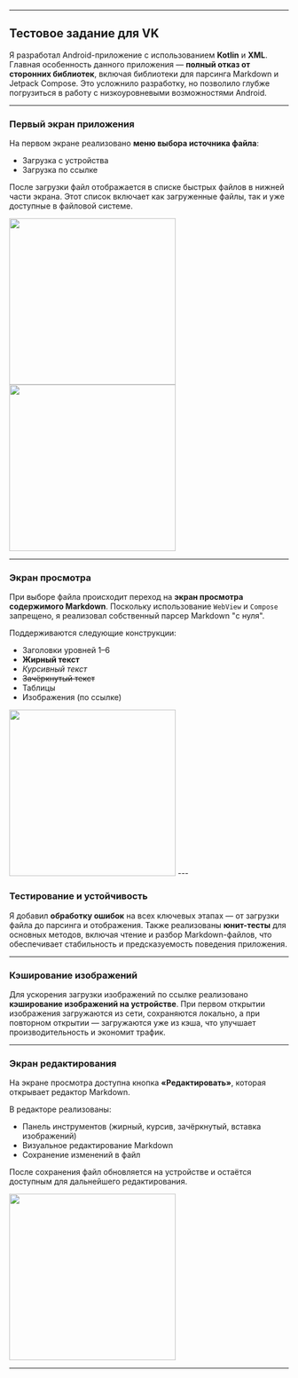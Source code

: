 
---

## Тестовое задание для VK

Я разработал Android-приложение с использованием **Kotlin** и **XML**.
Главная особенность данного приложения — **полный отказ от сторонних библиотек**, включая библиотеки для парсинга Markdown и Jetpack Compose. Это усложнило разработку, но позволило глубже погрузиться в работу с низкоуровневыми возможностями Android.

---

### Первый экран приложения

На первом экране реализовано **меню выбора источника файла**:

* Загрузка с устройства
* Загрузка по ссылке

После загрузки файл отображается в списке быстрых файлов в нижней части экрана. Этот список включает как загруженные файлы, так и уже доступные в файловой системе.

<img src="https://github.com/user-attachments/assets/639f0439-34dc-45df-942c-78c8e440acce" width="300"/>

<img src="https://github.com/user-attachments/assets/8c445b01-3db3-499b-95c9-ece36d54d2f8" width="300"/>

---

### Экран просмотра

При выборе файла происходит переход на **экран просмотра содержимого Markdown**.
Поскольку использование `WebView` и `Compose` запрещено, я реализовал собственный парсер Markdown "с нуля".

Поддерживаются следующие конструкции:

* Заголовки уровней 1–6
* **Жирный текст**
* *Курсивный текст*
* ~~Зачёркнутый текст~~
* Таблицы
* Изображения (по ссылке)


<img src="https://github.com/user-attachments/assets/91c2539d-a773-4517-8feb-fab59d72bee8" width="300"/>
---

### Тестирование и устойчивость

Я добавил **обработку ошибок** на всех ключевых этапах — от загрузки файла до парсинга и отображения.
Также реализованы **юнит-тесты** для основных методов, включая чтение и разбор Markdown-файлов, что обеспечивает стабильность и предсказуемость поведения приложения.

---

### Кэширование изображений

Для ускорения загрузки изображений по ссылке реализовано **кэширование изображений на устройстве**.
При первом открытии изображения загружаются из сети, сохраняются локально, а при повторном открытии — загружаются уже из кэша, что улучшает производительность и экономит трафик.

---

### Экран редактирования

На экране просмотра доступна кнопка **«Редактировать»**, которая открывает редактор Markdown.

В редакторе реализованы:

* Панель инструментов (жирный, курсив, зачёркнутый, вставка изображений)
* Визуальное редактирование Markdown
* Сохранение изменений в файл

После сохранения файл обновляется на устройстве и остаётся доступным для дальнейшего редактирования.

<img src="https://github.com/user-attachments/assets/64f06a7d-fdd0-49a1-992a-6c0cddfdcd25" width="300"/>

---

